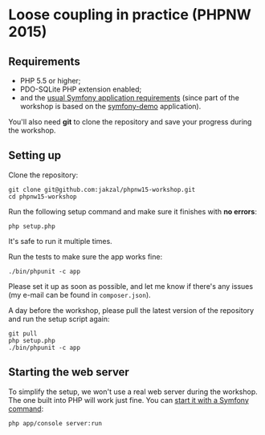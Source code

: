 # Loose coupling in practice (PHPNW 2015)

## Requirements

  * PHP 5.5 or higher;
  * PDO-SQLite PHP extension enabled;
  * and the [usual Symfony application requirements](http://symfony.com/doc/current/reference/requirements.html)
    (since part of the workshop is based on the [symfony-demo](https://github.com/symfony/symfony-demo) application).

You'll also need **git** to clone the repository and save your progress
during the workshop.

## Setting up

Clone the repository:

    git clone git@github.com:jakzal/phpnw15-workshop.git
    cd phpnw15-workshop

Run the following setup command and make sure it finishes with **no errors**:

    php setup.php

It's safe to run it multiple times.

Run the tests to make sure the app works fine:

    ./bin/phpunit -c app

Please set it up as soon as possible, and let me know if there's any issues
(my e-mail can be found in `composer.json`).

A day before the workshop, please pull the latest version of the repository
and run the setup script again:

    git pull
    php setup.php
    ./bin/phpunit -c app

## Starting the web server

To simplify the setup, we won't use a real web server during the workshop.
The one built into PHP will work just fine.
You can [start it with a Symfony command](http://symfony.com/doc/current/cookbook/web_server/built_in.html):

    php app/console server:run

